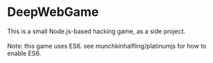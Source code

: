 # DeepWebGame
This is a small Node.js-based hacking game, as a side project.<br/><br/>
Note: this game uses ES6. see munchkinhalfling/platinumjs for how to enable ES6.
